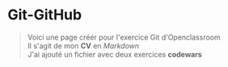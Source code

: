 # Git-GitHub

> Voici une page créér pour l'exercice Git d'Openclassroom  
> Il s'agit de mon **CV** en _Markdown_  
J'ai ajouté un fichier avec deux exercices **codewars**

